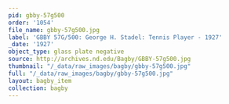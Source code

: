 ```yaml
---
pid: gbby-57g500
order: '1054'
file_name: gbby-57g500.jpg
label: 'GBBY 57G/500: George H. Stadel: Tennis Player - 1927'
_date: '1927'
object_type: glass plate negative
source: http://archives.nd.edu/Bagby/GBBY-57g500.jpg
thumbnail: "/_data/raw_images/bagby/gbby-57g500.jpg"
full: "/_data/raw_images/bagby/gbby-57g500.jpg"
layout: bagby_item
collection: bagby
---
```


